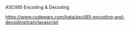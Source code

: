 ASCII85 Encoding & Decoding

https://www.codewars.com/kata/ascii85-encoding-and-decoding/train/javascript
